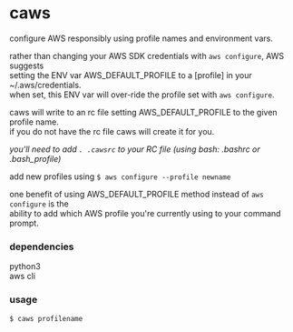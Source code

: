 # caws  
  
configure AWS responsibly using profile names and environment vars.  
  
rather than changing your AWS SDK credentials with `aws configure`, AWS suggests  
setting the ENV var AWS\_DEFAULT\_PROFILE to a [profile] in your ~/.aws/credentials.  
when set, this ENV var will over-ride the profile set with `aws configure`.  
  
caws will write to an rc file setting AWS\_DEFAULT\_PROFILE to the given profile name.   
if you do not have the rc file caws will create it for you.  
  
*you'll need to add `. .cawsrc` to your RC file (using bash: .bashrc or .bash\_profile)*  
  
add new profiles using `$ aws configure --profile newname`   
  
one benefit of using AWS\_DEFAULT\_PROFILE method instead of `aws configure` is the   
ability to add which AWS profile you're currently using to your command prompt.  
  
### dependencies  
  
python3  
aws cli  
  
### usage  
  
`$ caws profilename`  
